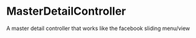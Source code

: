 MasterDetailController
======================

A master detail controller that works like the facebook sliding menu/view